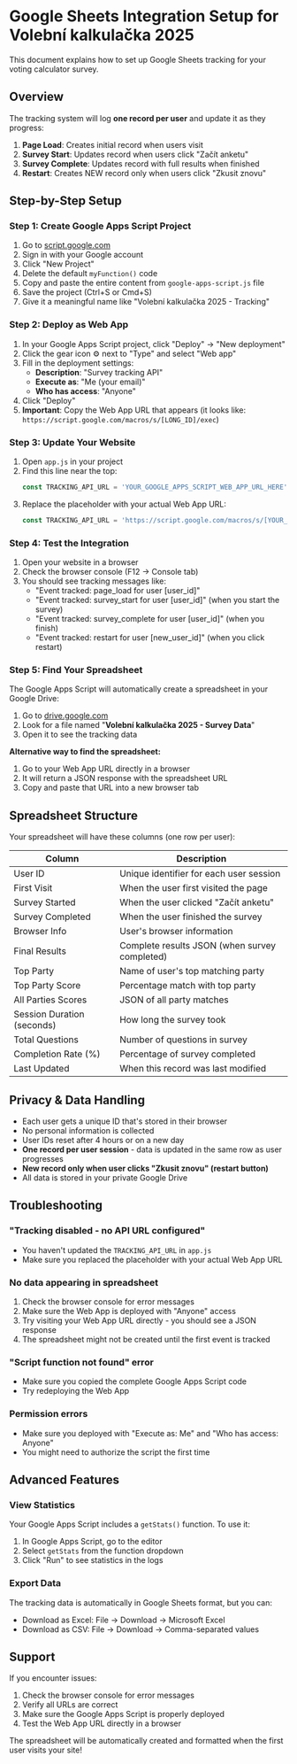 # Google Sheets Integration Setup for Volební kalkulačka 2025

This document explains how to set up Google Sheets tracking for your voting calculator survey.

## Overview

The tracking system will log **one record per user** and update it as they progress:
1. **Page Load**: Creates initial record when users visit
2. **Survey Start**: Updates record when users click "Začít anketu"
3. **Survey Complete**: Updates record with full results when finished
4. **Restart**: Creates NEW record only when users click "Zkusit znovu"

## Step-by-Step Setup

### Step 1: Create Google Apps Script Project

1. Go to [script.google.com](https://script.google.com)
2. Sign in with your Google account
3. Click "New Project"
4. Delete the default `myFunction()` code
5. Copy and paste the entire content from `google-apps-script.js` file
6. Save the project (Ctrl+S or Cmd+S)
7. Give it a meaningful name like "Volební kalkulačka 2025 - Tracking"

### Step 2: Deploy as Web App

1. In your Google Apps Script project, click "Deploy" → "New deployment"
2. Click the gear icon ⚙️ next to "Type" and select "Web app"
3. Fill in the deployment settings:
   - **Description**: "Survey tracking API"
   - **Execute as**: "Me (your email)"
   - **Who has access**: "Anyone"
4. Click "Deploy"
5. **Important**: Copy the Web App URL that appears (it looks like: `https://script.google.com/macros/s/[LONG_ID]/exec`)

### Step 3: Update Your Website

1. Open `app.js` in your project
2. Find this line near the top:
   ```javascript
   const TRACKING_API_URL = 'YOUR_GOOGLE_APPS_SCRIPT_WEB_APP_URL_HERE';
   ```
3. Replace the placeholder with your actual Web App URL:
   ```javascript
   const TRACKING_API_URL = 'https://script.google.com/macros/s/[YOUR_ACTUAL_ID]/exec';
   ```

### Step 4: Test the Integration

1. Open your website in a browser
2. Check the browser console (F12 → Console tab)
3. You should see tracking messages like:
   - "Event tracked: page_load for user [user_id]"
   - "Event tracked: survey_start for user [user_id]" (when you start the survey)
   - "Event tracked: survey_complete for user [user_id]" (when you finish)
   - "Event tracked: restart for user [new_user_id]" (when you click restart)

### Step 5: Find Your Spreadsheet

The Google Apps Script will automatically create a spreadsheet in your Google Drive:

1. Go to [drive.google.com](https://drive.google.com)
2. Look for a file named "**Volební kalkulačka 2025 - Survey Data**"
3. Open it to see the tracking data

**Alternative way to find the spreadsheet:**
1. Go to your Web App URL directly in a browser
2. It will return a JSON response with the spreadsheet URL
3. Copy and paste that URL into a new browser tab

## Spreadsheet Structure

Your spreadsheet will have these columns (one row per user):

| Column | Description |
|--------|-------------|
| User ID | Unique identifier for each user session |
| First Visit | When the user first visited the page |
| Survey Started | When the user clicked "Začít anketu" |
| Survey Completed | When the user finished the survey |
| Browser Info | User's browser information |
| Final Results | Complete results JSON (when survey completed) |
| Top Party | Name of user's top matching party |
| Top Party Score | Percentage match with top party |
| All Parties Scores | JSON of all party matches |
| Session Duration (seconds) | How long the survey took |
| Total Questions | Number of questions in survey |
| Completion Rate (%) | Percentage of survey completed |
| Last Updated | When this record was last modified |

## Privacy & Data Handling

- Each user gets a unique ID that's stored in their browser
- No personal information is collected
- User IDs reset after 4 hours or on a new day
- **One record per user session** - data is updated in the same row as user progresses
- **New record only when user clicks "Zkusit znovu" (restart button)**
- All data is stored in your private Google Drive

## Troubleshooting

### "Tracking disabled - no API URL configured"
- You haven't updated the `TRACKING_API_URL` in `app.js`
- Make sure you replaced the placeholder with your actual Web App URL

### No data appearing in spreadsheet
1. Check the browser console for error messages
2. Make sure the Web App is deployed with "Anyone" access
3. Try visiting your Web App URL directly - you should see a JSON response
4. The spreadsheet might not be created until the first event is tracked

### "Script function not found" error
- Make sure you copied the complete Google Apps Script code
- Try redeploying the Web App

### Permission errors
- Make sure you deployed with "Execute as: Me" and "Who has access: Anyone"
- You might need to authorize the script the first time

## Advanced Features

### View Statistics
Your Google Apps Script includes a `getStats()` function. To use it:
1. In Google Apps Script, go to the editor
2. Select `getStats` from the function dropdown
3. Click "Run" to see statistics in the logs

### Export Data
The tracking data is automatically in Google Sheets format, but you can:
- Download as Excel: File → Download → Microsoft Excel
- Download as CSV: File → Download → Comma-separated values

## Support

If you encounter issues:
1. Check the browser console for error messages
2. Verify all URLs are correct
3. Make sure the Google Apps Script is properly deployed
4. Test the Web App URL directly in a browser

The spreadsheet will be automatically created and formatted when the first user visits your site! 
